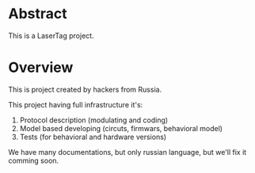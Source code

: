 Abstract
========

This is a LaserTag project.

Overview
========

This is project created by hackers from Russia. 

This project having full infrastructure it's:
1. Protocol description (modulating and coding)
2. Model based developing (circuts, firmwars, behavioral model)
3. Tests (for behavioral and hardware versions)

We have many documentations, but only russian language, but
we'll fix it comming soon.